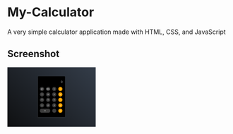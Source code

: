 # My-Calculator
A very simple calculator application made with HTML, CSS, and JavaScript

## Screenshot 

 <img src="https://github.com/leentjie03/My-Calculator/blob/ef0cd2bde88cb3a9a0324e7527fd40cebbdc95d2/Calculator.png" width="200" />
